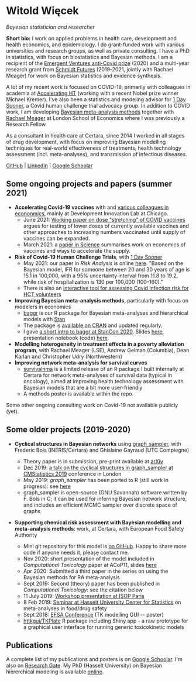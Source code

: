 # Witold Więcek

_Bayesian statistician and researcher_ 

<!-- 3rd person bio (for presentations):

Witold Więcek is a researcher and a Bayesian statistician working in academia and pharmaceutical consulting. He works on applied problems in health care, health economics, development economics and epidemiology.

As a consultant for Certara, a global drug development consultancy, since 2014 Witold has worked in statistical modelling and project management roles for all major pharmaceutical companies, across many therapeutic areas and all clinical stages. Witold's work at Certara focuses on Bayesian modelling projects on real-world effectiveness of treatments, health technology assessment, and epidemiological modelling. His academic work is recently focused on impact of Covid, primarily with colleagues in academia at Accelerating HT (working with Nobel prize winner Michael Kremer), as well as developing Bayesian meta-analysis methods and tools together with Rachael Meager at London School of Economics where he was previously a Research Fellow.

Witold is a recipient of the Emergent Ventures anti-Covid prize and a multi-year research grant from Schmidt Futures (jointly with Rachael Meager) for work on Bayesian statistics. His academic background is in Mathematics (BSci, MSci at AGH), specialising in algorithmic theory, graph theory, probability. He holds a PhD in statistics from UHasselt, with a thesis on Bayesian hierarchical modelling and Bayesian networks. Witold lives in London.
-->

**Short bio:** I work on applied problems in health care, development and health economics, and epidemiology. I do grant-funded work with various universities and research groups, as well as private consulting. I have a PhD in statistics, with focus on biostatistics and Bayesian methods. I am a recipient of the [Emergent Ventures anti-Covid prize](https://www.mercatus.org/emergent-ventures) (2020) and a multi-year research grant from [Schmidt Futures](https://schmidtfutures.com/) (2019-2021, jointly with Rachael Meager) for work on Bayesian statistics and evidence synthesis.

A lot of my recent work is focused on COVID-19, primarily with colleagues in academia at [Accelerating HT](https://www.acceleratinght.org/home) (working with a recent Nobel prize winner Michael Kremer). I've also been a statistics and modeling advisor for [1 Day Sooner](https://1daysooner.org/), a Covid human challenge trial advocacy group. In addition to COVID work, I am developing [Bayesian meta-analysis methods](https://github.com/wwiecek/baggr/) together with [Rachael Meager](https://sites.google.com/view/rachaelmeager/home) at London School of Economics where I was previously a Research Fellow. 

As a consultant in health care at Certara, since 2014 I worked in all stages of drug development, with focus on improving Bayesian modelling techniques for real-world effectiveness of treatments, health technology assessment (incl. meta-analyses), and transmission of infectious diseases. 

<!-- I studied Mathematics (BSci, MSci at AGH), specialising in algorithmic theory, graph theory, probability. I hold a PhD in statistics from UHasselt. [My thesis](https://ibiostat.be/publications/phd/witoldwiecek.pdf) was on Bayesian hierarchical modelling and Bayesian networks. -->

[GitHub](https://github.com/wwiecek) | [LinkedIn](https://www.linkedin.com/in/witold-wi%C4%99cek-308089126) | [Google Schoolar](https://scholar.google.com/citations?user=r6uDNqEAAAAJ&hl=en)

## Some ongoing projects and papers (summer 2021)

- **Accelerating Covid-19 vaccines** with and [various colleagues in econonmics](https://www.acceleratinght.org/home), mainly at Development Innovation Lab at Chicago. 
	+ June 2021: [Working paper on dose "stretching" of COVID vaccines](https://papers.ssrn.com/sol3/papers.cfm?abstract_id=3864485) argues for testing of lower doses of currently available vaccines and other approaches to increasing numbers vaccinated until supply of vaccines can be expanded.
    + March 2021: a [paper in Science](https://science.sciencemag.org/content/371/6534/1107.summary) summarises work on economics of vaccines and ways to accelerate the supply.
- **Risk of Covid-19 Human Challenge Trials**, with [1 Day Sooner](https://1daysooner.org/)
    + May 2021: our paper in _Risk Analysis_ is online [here](https://onlinelibrary.wiley.com/doi/full/10.1111/risa.13726). "Based on the Bayesian model, IFR for someone between 20 and 30 years of age is 15.1 in 100,000, with a 95% uncertainty interval from 11.8 to 19.2, while risk of hospitalization is 130 per 100,000 (100–160)."
	+ There is also an [interactive tool for assessing Covid infection risk for HCT volunteers](https://www.1daysooner.org/risk-model)
- **Improving Bayesian meta-analysis methods**, particularly with focus on modelers in economics
    + [baggr](https://github.com/wwiecek/baggr) is our R package for Bayesian meta-analyses and hierarchical models with [Stan](https://mc-stan.org/)
	+ The package is [available on CRAN](https://cran.r-project.org/web/packages/baggr/index.html) and updated regularly.
    + I gave [a short intro to baggr at StanCon 2020](https://www.youtube.com/watch?v=Lau2v6uHaKM). Slides [here](https://www.dropbox.com/s/l95t19bkiu3p6me/baggr_stancon_2020.pdf?dl=1), presentation notebook (code) [here](https://www.dropbox.com/s/lv3c9lie9e7wqxs/baggr_stancon_2020.Rmd?dl=1).
- **Modelling heterogeneity in treatment effects in a poverty alleviation program**, with Rachael Meager (LSE), Andrew Gelman (Columbia), Dean Karlan and Christopher Udry (Northwestern)
- **Improving network meta-analysis for survival curves**
    + [survivalnma](<https://github.com/certara/survivalnma>) is a limited release of an R package I built internally at Certara for network meta-analyses of survival data (typical in oncology), aimed at improving health technology assessment with Bayesian models that are a bit more user-friendly
	+ A methods poster is available within the repo.

Some other ongoing consulting work on Covid-19 not available publicly (yet).

## Some older projects (2019-2020)

- **Cyclical structures in Bayesian networks** using [graph_sampler](http://www.nongnu.org/graphsampler/), with Frederic Bois (INERIS/Certara) and Ghislaine Gayraud (UTC Compiegne)
    + Theory paper is in submission, pre-print available at [arXiv](<https://arxiv.org/abs/1906.04992>) 
    + Dec 2019: [a talk on the cyclical structures in graph_sampler at CMStatistics 2019](https://www.dropbox.com/s/5848p24vy2942ap/ercim_wwiecek_graph_sampler.pdf?dl=1) conference in London
    + May 2019: *graph_sampler* has been ported to R (still work in progress): see [here](<https://github.com/wwiecek/rgraphsampler>)
	+ graph_sampler is open-source (GNU Savannah) software written by F. Bois in C; it can be used for inferring Bayesian network structure, and includes an efficient MCMC sampler over discrete space of graphs
	
- **Supporting chemical risk assessment with Bayesian modelling and meta-analysis methods**: work, at Certara, with European Food Safety Authority
    + Mini git repository for this model is [on GitHub](https://github.com/wwiecek/bayesian-ma-risk). Happy to share more code if anyone needs it, please contact me.
    + Nov 2020: short presentation of the model included in _Computational Toxicology_ paper at ACoP11, slides [here](https://github.com/wwiecek/bayesian-ma-risk/blob/master/acop_presentation_5oct2020.pdf) 
    + Apr 2020: Submitted a third paper in the series on using the Bayesian methods for RA meta-analysis
    + Sept 2019: Second (theory) paper has been published in _Computational Toxicology_: see the citation below
    + 11 July 2019: [Workshop presentation at ISOP Paris](https://www.dropbox.com/s/i5grx70cmkmb0y0/paris_workshop_11july.pdf?dl=0)
	+ 8 Feb 2019: [Seminar at Hasselt University Center for Statistics](https://www.dropbox.com/s/5pr4p7ct5bxc4c2/hasselt_seminar_8feb.html?dl=1) on meta-analyses in food/drug safety
    + Sept 2018: [EFSA Conference](https://drive.google.com/open?id=1aFVlBTc8oDMedJHXg9jj6rh2HpyHUi9D) (TK modelling GUI -- poster)
	+ [httkgui/TKPlate](https://zenodo.org/record/2548850) R package including Shiny app - a raw prototype for a graphical user interface for running generic toxicokinetic models

## Publications

A complete list of my publications and posters is on [Google Schoolar](https://scholar.google.com/citations?user=r6uDNqEAAAAJ&hl=en). I'm also on [Research Gate](https://www.researchgate.net/profile/Witold_Wiecek). My PhD (Hasselt University) on Bayesian hiererchical modeling is available [online](https://ibiostat.be/publications/phd/witoldwiecek.pdf).
